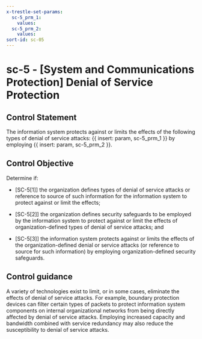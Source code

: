 ```yaml
---
x-trestle-set-params:
  sc-5_prm_1:
    values:
  sc-5_prm_2:
    values:
sort-id: sc-05
---
```


# sc-5 - \[System and Communications Protection\] Denial of Service Protection

## Control Statement

The information system protects against or limits the effects of the following types of denial of service attacks: {{ insert: param, sc-5_prm_1 }} by employing {{ insert: param, sc-5_prm_2 }}.

## Control Objective

Determine if:

- \[SC-5[1]\] the organization defines types of denial of service attacks or reference to source of such information for the information system to protect against or limit the effects;

- \[SC-5[2]\] the organization defines security safeguards to be employed by the information system to protect against or limit the effects of organization-defined types of denial of service attacks; and

- \[SC-5[3]\] the information system protects against or limits the effects of the organization-defined denial or service attacks (or reference to source for such information) by employing organization-defined security safeguards.

## Control guidance

A variety of technologies exist to limit, or in some cases, eliminate the effects of denial of service attacks. For example, boundary protection devices can filter certain types of packets to protect information system components on internal organizational networks from being directly affected by denial of service attacks. Employing increased capacity and bandwidth combined with service redundancy may also reduce the susceptibility to denial of service attacks.
